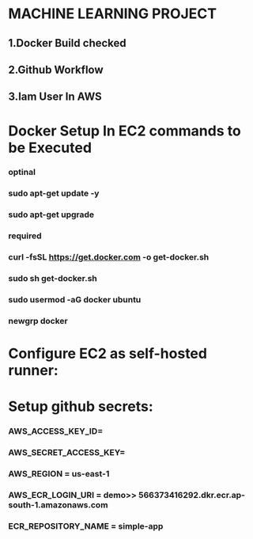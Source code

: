 # MACHINE LEARNING PROJECT

## 1.Docker Build checked
## 2.Github Workflow
## 3.Iam User In AWS

# Docker Setup In EC2 commands to be Executed

### optinal

### sudo apt-get update -y

### sudo apt-get upgrade

### required

### curl -fsSL https://get.docker.com -o get-docker.sh

### sudo sh get-docker.sh

### sudo usermod -aG docker ubuntu

### newgrp docker

# Configure EC2 as self-hosted runner:

# Setup github secrets:

### AWS_ACCESS_KEY_ID=

### AWS_SECRET_ACCESS_KEY=

### AWS_REGION = us-east-1

### AWS_ECR_LOGIN_URI = demo>> 566373416292.dkr.ecr.ap-south-1.amazonaws.com

### ECR_REPOSITORY_NAME = simple-app
